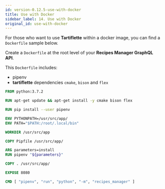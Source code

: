 ```yaml
---
id: version-0.12.5-use-with-docker
title: Use with Docker
sidebar_label: 14. Use with Docker
original_id: use-with-docker
---
```


For those who want to use **Tartiflette** within a docker image, you can find a `Dockerfile` sample below.

Create a `Dockerfile` at the root level of your **Recipes Manager GraphQL API**.

This `Dockerfile` includes:
* pipenv
* **tartiflette** dependencies `cmake`, `bison` and `flex`

```dockerfile
FROM python:3.7.2

RUN apt-get update && apt-get install -y cmake bison flex

RUN pip install --user pipenv

ENV PYTHONPATH=/usr/src/app/
ENV PATH="$PATH:/root/.local/bin"

WORKDIR /usr/src/app

COPY Pipfile /usr/src/app/

ARG parameters=install
RUN pipenv "${parameters}"

COPY . /usr/src/app/

EXPOSE 8080

CMD [ "pipenv", "run", "python", "-m", "recipes_manager" ]
```
